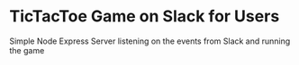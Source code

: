# TicTacToe Game on Slack for Users #

Simple Node Express Server listening on the events from Slack and running the game
